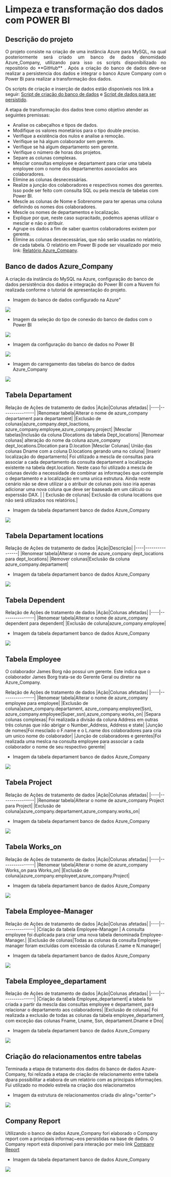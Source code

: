 # Limpeza e transformação dos dados com POWER BI


## Descrição do projeto
<p align="justify"> O projeto consiste na criação de uma instância Azure para MySQL, na qual posteriormente será criado um banco de dados denomidado Azure_Company, utilizando para isso os scripts disponibilizado no repositório do **GitHub** . Após a criação do banco de dados deve-se realizar a persistencia dos dados e integrar o banco Azure Company com o Power Bi para realizar a transformação dos dados.</p>

 Os scripts de criação e inserção de dados estão disponíveis nos link a seguir: [Script de criação do banco de dados](bit.ly/3wPG4JH) e [Script de dados para ser persistido](https://github.com/Sanderfn/PythonDataAnalytics-Processando-e-Tranformando-Dados-com-Power-BI/blob/main/Script%20SQL/insercao_de_dados_e_queries_sql.sql).

A etapa de transformação dos dados teve como objetivo atender as seguintes premissas:
- Analise os cabeçalhos e tipos de dados.
- Modifique os valores monetários para o tipo double preciso.
- Verifique a existência dos nulos e analise a remoção.
- Verifique se há algum colaborador sem gerente.
- Verifique se há algum departamento sem gerente. 
- Verifique o número de horas dos projetos.
- Separe as colunas complexas.
- Mesclar consultas employee e departament para criar uma tabela employee com o nome dos departamentos associados aos colaboradores. 
- Elimine as colunas desnecessárias.
- Realize a junção dos colaboradores e respectivos nomes dos gerentes. Isso pode ser feito com consulta SQL ou pela mescla de tabelas com Power BI. 
- Mescle as colunas de Nome e Sobrenome para ter apenas uma coluna definindo os nomes dos colaboradores.
- Mescle os nomes de departamentos e localização.
- Explique por que, neste caso supracitado, podemos apenas utilizar o mesclar e não o atribuir. 
- Agrupe os dados a fim de saber quantos colaboradores existem por gerente.
- Elimine as colunas desnecessárias, que não serão usadas no relatório, de cada tabela.
O relatório em Power Bi pode ser visualizado por meio link: [Relatório Azure_Company]().

## Banco de dados Azure_Company

A criação da instância do MySQL na Azure, configuração do banco de dados persistência dos dados e integração do Power BI com a Nuvem foi realizada conforme o tutorial de apresentação do projeto.

- Imagem do banco de dados configurado na Azure"
<div aling="center">
 <img src="https://github.com/Sanderfn/PythonDataAnalytics-Processando-e-Tranformando-Dados-com-Power-BI/blob/main/Imagens/Imagem.%20BD%20Azure.png">
</div>

- Imagem da seleção do tipo de conexão do banco de dados com o Power BI
<div aling="center">
 <img src="https://github.com/Sanderfn/PythonDataAnalytics-Processando-e-Tranformando-Dados-com-Power-BI/blob/main/Imagens/Sele%C3%A7%C3%A3o%20do%20banco%20de%20dados.png">
</div>

- Imagem da configuração do banco de dados no Power BI
<div aling="center">
 <img src="https://github.com/Sanderfn/PythonDataAnalytics-Processando-e-Tranformando-Dados-com-Power-BI/blob/main/Imagens/Acesso%20ao%20servidor.png">
</div>

- Imagem do carregamento das tabelas do banco de dados Azure_Company
<div aling="center">
 <img src="https://github.com/Sanderfn/PythonDataAnalytics-Processando-e-Tranformando-Dados-com-Power-BI/blob/main/Imagens/Carregamento%20de%20tabelas.png">
</div>


## Tabela Departament

Relação de Ações de tratamento de dados
|Ação|Colunas afetadas|
|----|----------------|
|Renomear tabela|Alterar o nome de azure_company departament para departament|
|Exclusão de colunas|azure_company.dept_loactions, azure_company.employee,azure_company.project|
|Mesclar tabelas|Inclusão da coluna Dlocations da tabela Dept_locations|
|Renomear colunas| alteração do nome da coluna azure_company dept_locations.Dlocation para D.location
|Mesclar Colunas| União das colunas Dname com a coluna D.locations gerando uma no coluna|
|Inserir localização do departamento| Foi utilizado a mescla de consultas para associar a cada departamento da consulta departament a localização existente na tabela dept.location. Neste caso foi utilizado a mescla de colunas devido a necessidade de combinar as informações que contemple o departamento e a localização em uma unica estrutura. Ainda neste cenário não se deve utilizar a  o atribuir de colunas pois isso iria apenas adicionar uma nova coluna que deve ser baaseada em um cálculo ou experssão DAX. |
| Exclusão de colunas| Exclusão da coluna locations que não será utilizados nos relatórios.|


- Imagem da tabela departament banco de dados Azure_Company
<div aling="center">
 <img src="https://github.com/Sanderfn/PythonDataAnalytics-Processando-e-Tranformando-Dados-com-Power-BI/blob/main/Imagens/Departament.png">
</div>

## Tabela Departament locations

Relação de Ações de tratamento de dados
|Ação|Descrição|
|----|----------------|
|Renomear tabela|Alterar o nome de azure_company dept_locations para dept_locations|
|Remover colunas|Exclusão da coluna azure_company.departament|

- Imagem da tabela departament banco de dados Azure_Company
<div aling="center">
 <img src="https://github.com/Sanderfn/PythonDataAnalytics-Processando-e-Tranformando-Dados-com-Power-BI/blob/main/Imagens/Carregamento%20de%20tabelas.png">
</div>

## Tabela Dependent

Relação de Ações de tratamento de dados
|Ação|Colunas afetadas|
|----|----------------|
|Renomear tabela|Alterar o nome de azure_company dependent para dependent|
|Exclusão de coluna|azure_company.employee|

- Imagem da tabela departament banco de dados Azure_Company
<div aling="center">
 <img src="https://github.com/Sanderfn/PythonDataAnalytics-Processando-e-Tranformando-Dados-com-Power-BI/blob/main/Imagens/Carregamento%20de%20tabelas.png">
</div>

## Tabela Employee

O colaborador James Borg não possui um gerente. Este indica que o colaborador James Borg trata-se do Gerente Geral ou diretor na Azure_Company.

Relação de Ações de tratamento de dados
|Ação|Colunas afetadas|
|----|----------------|
|Renomear tabela|Alterar o nome de azure_company employee para employee|
|Exclusão de coluna|azure_company.departament, azure_company.employee(Ssn), azure_company.employee(Super_ssn),azure_company.works_on|
|Separa colunas complexas| Foi realizada a divisão da coluna Address em outras três colunas que irão abrigar o Number_Address, Address e state|
|Junção de nomes|Foi mesclado o F.name e o L.name dos colaboradores para cria um unico nome do colaborador|
|Junção de colaboradores e gerentes|Foi realizada uma meslca na consulta employee para associar a cada colaborador o nome de seu respectivo gerente|
 
 - Imagem da tabela departament banco de dados Azure_Company
<div aling="center">
 <img src="https://github.com/Sanderfn/PythonDataAnalytics-Processando-e-Tranformando-Dados-com-Power-BI/blob/main/Imagens/Carregamento%20de%20tabelas.png">
</div>


## Tabela Project

Relação de Ações de tratamento de dados
|Ação|Colunas afetadas|
|----|----------------|
|Renomear tabela|Alterar o nome de azure_company Project para Project|
|Exclusão de coluna|azure_company.departament,azure_company.works_on|

- Imagem da tabela departament banco de dados Azure_Company
<div aling="center">
 <img src="https://github.com/Sanderfn/PythonDataAnalytics-Processando-e-Tranformando-Dados-com-Power-BI/blob/main/Imagens/Carregamento%20de%20tabelas.png">
</div>

## Tabela Works_on

Relação de Ações de tratamento de dados
|Ação|Colunas afetadas|
|----|----------------|
|Renomear tabela|Alterar o nome de azure_company Works_on para Works_on|
|Exclusão de coluna|azure_company.employeet,azure_company.Project|

- Imagem da tabela departament banco de dados Azure_Company
<div aling="center">
 <img src="https://github.com/Sanderfn/PythonDataAnalytics-Processando-e-Tranformando-Dados-com-Power-BI/blob/main/Imagens/Carregamento%20de%20tabelas.png">
</div>

## Tabela Employee-Manager

Relação de Ações de tratamento de dados
|Ação|Colunas afetadas|
|----|----------------|
|Criação da tabela Employee-Manager | A consulta employee foi duplicada para criar uma nova tabela denominada Employee-Manager.|
|Exclusão de colunas|Todas as colunas da consulta Employee-manager foram excluídas com excessão da colunas E.name e N.manager|

- Imagem da tabela departament banco de dados Azure_Company
<div aling="center">
 <img src="https://github.com/Sanderfn/PythonDataAnalytics-Processando-e-Tranformando-Dados-com-Power-BI/blob/main/Imagens/Carregamento%20de%20tabelas.png">
</div>

## Tabela Employee_departament

Relação de Ações de tratamento de dados
|Ação|Colunas afetadas|
|----|----------------|
|Criação da tabela Employee_departament| a tabela foi criada a partir da mescla das consultas employee e departament, para relacionar o departamento aos colaboradores|
|Exclusão de colunas| Foi realizada a exclusão de todas as colunas da tabela employee_departament, com exceção das colunas Fname, Lname, Ssn, departament.Dname e Dno|


- Imagem da tabela departament banco de dados Azure_Company
<div aling="center">
 <img src="https://github.com/Sanderfn/PythonDataAnalytics-Processando-e-Tranformando-Dados-com-Power-BI/blob/main/Imagens/Carregamento%20de%20tabelas.png">
</div>

## Criação do relacionamentos entre tabelas

Terminada a etapa de tratamento dos dados do banco de dados Azure-Company, foi relizada a etapa de criação de relacionamento entre tabela dpara possibilitar a elabora de um relatório com as principais informações. Fui utilizado no modelo estrela na criação dos relacionametos

- Imagem da estrutura de relacionamentos criada
div aling="center">
 <img src="https://github.com/Sanderfn/PythonDataAnalytics-Processando-e-Tranformando-Dados-com-Power-BI/blob/main/Imagens/Carregamento%20de%20tabelas.png">
</div>

## Company Report

Utilizando o banco de dados Azure_Company fori elaborado o Company report com a principais informaç~eos persistidas na base de dados. O Company report está disponível para interação por meio link [Company Report]()

- Imagem da tabela departament banco de dados Azure_Company
<div aling="center">
 <img src="https://github.com/Sanderfn/PythonDataAnalytics-Processando-e-Tranformando-Dados-com-Power-BI/blob/main/Imagens/Company%20report.png">
</div>